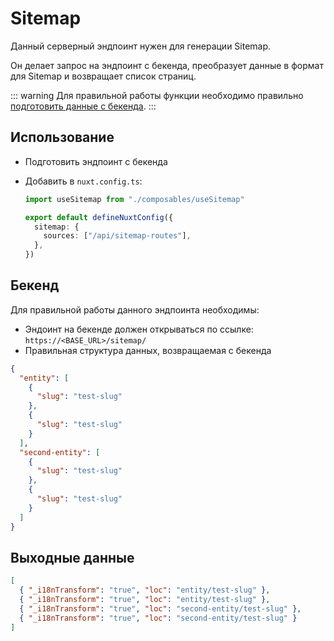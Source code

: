 # Sitemap

Данный серверный эндпоинт нужен для генерации Sitemap.

Он делает запрос на эндпоинт с бекенда, преобразует данные в формат для Sitemap и возвращает список страниц.

::: warning
Для правильной работы функции необходимо правильно [подготовить данные с бекенда](#бекенд).
:::

## Использование

- Подготовить эндпоинт с бекенда

- Добавить в `nuxt.config.ts`:

  ```ts
  import useSitemap from "./composables/useSitemap"

  export default defineNuxtConfig({
    sitemap: {
      sources: ["/api/sitemap-routes"],
    },
  })
  ```

## Бекенд

Для правильной работы данного эндпоинта необходимы:

- Эндоинт на бекенде должен открываться по ссылке: `https://<BASE_URL>/sitemap/`
- Правильная структура данных, возвращаемая с бекенда

```json
{
  "entity": [
    {
      "slug": "test-slug"
    },
    {
      "slug": "test-slug"
    }
  ],
  "second-entity": [
    {
      "slug": "test-slug"
    },
    {
      "slug": "test-slug"
    }
  ]
}
```

## Выходные данные

```json
[
  { "_i18nTransform": "true", "loc": "entity/test-slug" },
  { "_i18nTransform": "true", "loc": "entity/test-slug" },
  { "_i18nTransform": "true", "loc": "second-entity/test-slug" },
  { "_i18nTransform": "true", "loc": "second-entity/test-slug" }
]
```
